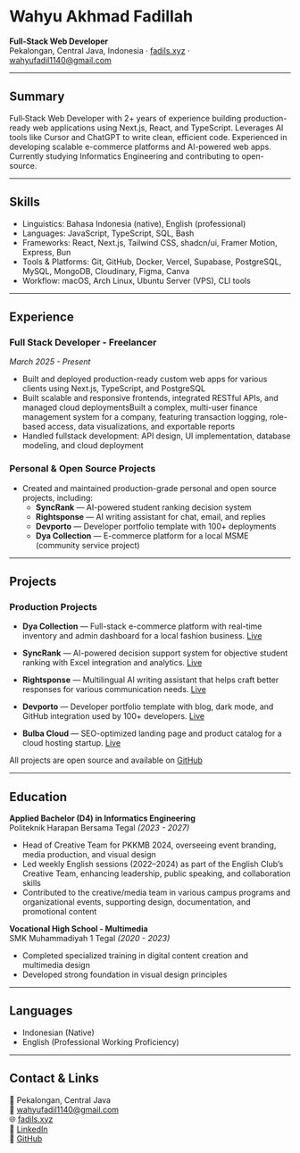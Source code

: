 # Wahyu Akhmad Fadillah

**Full‑Stack Web Developer**  
Pekalongan, Central Java, Indonesia · [fadils.xyz](https://www.fadils.xyz) · wahyufadil1140@gmail.com

---

## Summary

Full‑Stack Web Developer with 2+ years of experience building production-ready web applications using Next.js, React, and TypeScript. Leverages AI tools like Cursor and ChatGPT to write clean, efficient code. Experienced in developing scalable e-commerce platforms and AI-powered web apps. Currently studying Informatics Engineering and contributing to open-source.

---

## Skills

- Linguistics: Bahasa Indonesia (native), English (professional)
- Languages: JavaScript, TypeScript, SQL, Bash
- Frameworks: React, Next.js, Tailwind CSS, shadcn/ui, Framer Motion, Express, Bun
- Tools & Platforms: Git, GitHub, Docker, Vercel, Supabase, PostgreSQL, MySQL, MongoDB, Cloudinary, Figma, Canva
- Workflow: macOS, Arch Linux, Ubuntu Server (VPS), CLI tools

---

## Experience

### Full Stack Developer - Freelancer

_March 2025 - Present_

- Built and deployed production-ready custom web apps for various clients using Next.js, TypeScript, and PostgreSQL
- Built scalable and responsive frontends, integrated RESTful APIs, and managed cloud deploymentsBuilt a complex, multi-user finance management system for a company, featuring transaction logging, role-based access, data visualizations, and exportable reports
- Handled fullstack development: API design, UI implementation, database modeling, and cloud deployment

### Personal & Open Source Projects

- Created and maintained production-grade personal and open source projects, including:
  - **SyncRank** — AI-powered student ranking decision system
  - **Rightsponse** — AI writing assistant for chat, email, and replies
  - **Devporto** — Developer portfolio template with 100+ deployments
  - **Dya Collection** — E-commerce platform for a local MSME (community service project)

---

## Projects

### Production Projects

- **Dya Collection** — Full-stack e-commerce platform with real-time inventory and admin dashboard for a local fashion business. [Live](https://dya-collection.vercel.app)

- **SyncRank** — AI-powered decision support system for objective student ranking with Excel integration and analytics. [Live](https://syncrank.bulba.cloud)

- **Rightsponse** — Multilingual AI writing assistant that helps craft better responses for various communication needs. [Live](https://rs.fadils.xyz)

- **Devporto** — Developer portfolio template with blog, dark mode, and GitHub integration used by 100+ developers. [Live](https://fadils.xyz)

- **Bulba Cloud** — SEO-optimized landing page and product catalog for a cloud hosting startup. [Live](https://bulba.cloud)

All projects are open source and available on [GitHub](https://github.com/fadilsflow)

---

## Education

**Applied Bachelor (D4) in Informatics Engineering**  
Politeknik Harapan Bersama Tegal _(2023 - 2027)_

- Head of Creative Team for PKKMB 2024, overseeing event branding, media production, and visual design
- Led weekly English sessions (2022–2024) as part of the English Club’s Creative Team, enhancing leadership, public speaking, and collaboration skills
- Contributed to the creative/media team in various campus programs and organizational events, supporting design, documentation, and promotional content

**Vocational High School - Multimedia**  
SMK Muhammadiyah 1 Tegal _(2020 - 2023)_

- Completed specialized training in digital content creation and multimedia design
- Developed strong foundation in visual design principles

---

## Languages

- Indonesian (Native)
- English (Professional Working Proficiency)

---

## Contact & Links

📍 Pekalongan, Central Java  
📧 wahyufadil1140@gmail.com  
🌐 [fadils.xyz](https://www.fadils.xyz)  
💼 [LinkedIn](https://linkedin.com/in/wahyu-akhmad-fadillah)  
🐙 [GitHub](https://github.com/fadilsflow)

